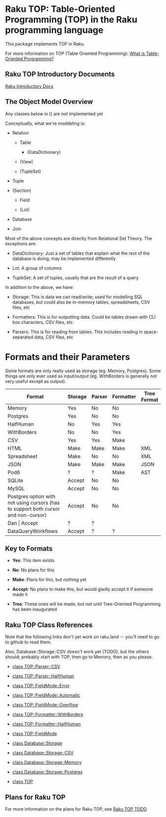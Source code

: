 Raku TOP: Table-Oriented Programming (TOP) in the Raku programming language
===========================================================================

This package implements TOP in Raku. 

For more information on TOP (Table Oriented Programming): [What is Table-Oriented Programming?](https://wayland.github.io/table-oriented-programming/TOP/Introduction/What.xml)

Raku TOP Introductory Documents
-------------------------------

[Raku Introductory Docs](https://wayland.github.io/table-oriented-programming/Raku-TOP/Introduction.xml)

The Object Model Overview
-------------------------

Any classes below in () are not implemented yet

Conceptually, what we're moddeling is:

  * Relation

    * Table

      * (DataDictionary)

    * (View)

    * (TupleSet)

  * Tuple

  * (Section)

    * Field

    * (Lot)

  * Database

  * Join

Most of the above concepts are directly from Relational Set Theory. The exceptions are:

  * DataDictionary: Just a set of tables that explain what the rest of the database is doing; may be implemented differently

  * Lot: A group of columns

  * TupleSet: A set of tuples, usually that are the result of a query

In addition to the above, we have:

  * Storage: This is data we can read/write; used for modelling SQL databases, but could also be in-memory tables, spreadsheets, CSV files, etc

  * Formatters: This is for outputting data. Could be tables drawn with CLI box characters, CSV files, etc

  * Parsers: This is for reading from tables. This includes reading in space-separated data, CSV files, etc

Formats and their Parameters
============================

Some formats are only really used as storage (eg. Memory, Postgres). Some things are only ever used as input/output (eg. WithBorders is generally not very useful except as output).

<table class="pod-table">
<thead><tr>
<th>Format</th> <th>Storage</th> <th>Parser</th> <th>Formatter</th> <th>Tree Format</th>
</tr></thead>
<tbody>
<tr> <td>Memory</td> <td>Yes</td> <td>No</td> <td>No</td> <td></td> </tr> <tr> <td>Postgres</td> <td>Yes</td> <td>No</td> <td>No</td> <td></td> </tr> <tr> <td>HalfHuman</td> <td>No</td> <td>Yes</td> <td>Yes</td> <td></td> </tr> <tr> <td>WithBorders</td> <td>No</td> <td>No</td> <td>Yes</td> <td></td> </tr> <tr> <td>CSV</td> <td>Yes</td> <td>Yes</td> <td>Make</td> <td></td> </tr> <tr> <td>HTML</td> <td>Make</td> <td>Make</td> <td>Make</td> <td>XML</td> </tr> <tr> <td>Spreadsheet</td> <td>Make</td> <td>No</td> <td>No</td> <td>XML</td> </tr> <tr> <td>JSON</td> <td>Make</td> <td>Make</td> <td>Make</td> <td>JSON</td> </tr> <tr> <td>Pod6</td> <td>?</td> <td>?</td> <td>Make</td> <td>AST</td> </tr> <tr> <td>SQLite</td> <td>Accept</td> <td>No</td> <td>No</td> <td></td> </tr> <tr> <td>MySQL</td> <td>Accept</td> <td>No</td> <td>No</td> <td></td> </tr> <tr> <td>Postgres option with not using cursors (has to support both cursor and non-cursor)</td> <td>Accept</td> <td>No</td> <td>No</td> <td></td> </tr> <tr> <td>Dan | Accept</td> <td>?</td> <td>?</td> <td></td> <td></td> </tr> <tr> <td>DataQueryWorkflows</td> <td>Accept</td> <td>?</td> <td>?</td> <td></td> </tr>
</tbody>
</table>

Key to Formats
--------------

  * **Yes**: This item exists

  * **No**: No plans for this

  * **Make**: Plans for this, but nothing yet

  * **Accept**: No plans to make this, but would gladly accept it if someone made it

  * **Tree**: These ones will be made, but not until Tree-Oriented Programming has been inaugurated

Raku TOP Class References
-------------------------

Note that the following links don't yet work on raku.land -- you'll need to go to github to read them. 

Also, Database::Storage::CSV doesn't work yet (TODO), but the others should; probably start with TOP, then go to Memory, then as you please. 

  * [class TOP::Parser::CSV](docs/Markdown/Reference/TOP/Parser/CSV.md)

  * [class TOP::Parser::HalfHuman](docs/Markdown/Reference/TOP/Parser/HalfHuman.md)

  * [class TOP::FieldMode::Error](docs/Markdown/Reference/TOP/FieldMode/Error.md)

  * [class TOP::FieldMode::Automatic](docs/Markdown/Reference/TOP/FieldMode/Automatic.md)

  * [class TOP::FieldMode::Overflow](docs/Markdown/Reference/TOP/FieldMode/Overflow.md)

  * [class TOP::Formatter::WithBorders](docs/Markdown/Reference/TOP/Formatter/WithBorders.md)

  * [class TOP::Formatter::HalfHuman](docs/Markdown/Reference/TOP/Formatter/HalfHuman.md)

  * [class TOP::FieldMode](docs/Markdown/Reference/TOP/FieldMode.md)

  * [class Database::Storage](docs/Markdown/Reference/Database/Storage.md)

  * [class Database::Storage::CSV](docs/Markdown/Reference/Database/Storage/CSV.md)

  * [class Database::Storage::Memory](docs/Markdown/Reference/Database/Storage/Memory.md)

  * [class Database::Storage::Postgres](docs/Markdown/Reference/Database/Storage/Postgres.md)

  * [class TOP](docs/Markdown/Reference//TOP.md)

Plans for Raku TOP
------------------

For more information on the plans for Raku TOP, see [Raku TOP TODO](https://wayland.github.io/table-oriented-programming/Raku-TOP/TODO.xml)

